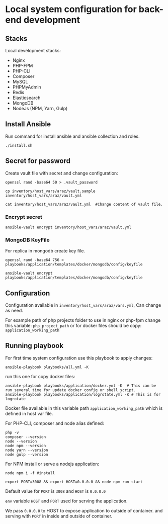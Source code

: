 # Local system configuration for back-end development

## Stacks

Local development stacks:

- Nginx
- PHP-FPM
- PHP-CLI
- Composer
- MySQL
- PHPMyAdmin
- Redis
- Elasticsearch
- MongoDB
- NodeJs (NPM, Yarn, Gulp)

## Install Ansible

Run command for install ansible and ansible collection and roles.

```
./install.sh
```

## Secret for password

Create vault file with secret and change configuration:

```
openssl rand -base64 50 > .vault_password

cp inventory/host_vars/araz/vault.sample inventory/host_vars/araz/vault.yml

cat inventory/host_vars/araz/vault.yml  #Change content of vault file.

```

### Encrypt secret

```
ansible-vault encrypt inventory/host_vars/araz/vault.yml
```

### MongoDB KeyFile

For replica in mongodb create key file.

```
openssl rand -base64 756 > playbooks/application/templates/docker/mongodb/config/keyfile

ansible-vault encrypt playbooks/application/templates/docker/mongodb/config/keyfile

```

## Configuration

Configuration available in `inventory/host_vars/araz/vars.yml`, Can change as need.

For example path of php projects folder to use in nginx or php-fpm change this variable: `php_project_path` or for docker files should be copy: `application_working_path`

## Running playbook

For first time system configuration use this playbook to apply changes:

```
ansible-playbook playbooks/all.yml -K
```

run this one for copy docker files:

```
ansible-playbook playbooks/application/docker.yml -K  # This can be run several time for update docker config or shell script.
ansible-playbook playbooks/application/logrotate.yml -K # This is for logrotate
```

Docker file available in this variable path `application_working_path` which is defined in host var file.

For PHP-CLI, composer and node alias defined:

```
php -v
composer --version
node --version
node npm --version
node yarn --version
node gulp --version
```

For NPM install or serve a nodejs application:

```
node npm i -f #install

export PORT=3008 && export HOST=0.0.0.0 && node npm run start

```

Default value for `PORT` is `3008` and `HOST` is `0.0.0.0`

`env` variable `HOST` and `PORT` used for serving the application.

We pass `0.0.0.0` to HOST to expose application to outside of container. and serving with `PORT` in inside and outside of container.